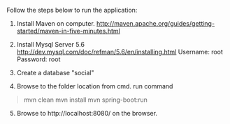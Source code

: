 Follow the steps below to run the application:

1. Install Maven on computer. 
http://maven.apache.org/guides/getting-started/maven-in-five-minutes.html

2. Install Mysql Server 5.6
http://dev.mysql.com/doc/refman/5.6/en/installing.html
Username: root
Password: root

3. Create a database "social"

4. Browse to the folder location from cmd.
run command 
>mvn clean
>mvn install
>mvn spring-boot:run

5. Browse to http://localhost:8080/ on the browser.
